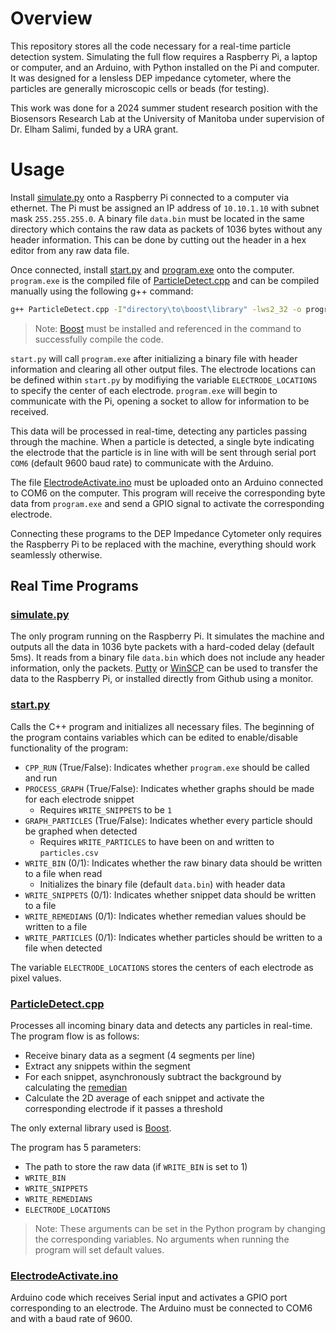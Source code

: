 # Overview
This repository stores all the code necessary for a real-time particle detection system. Simulating the full flow requires a Raspberry Pi, a laptop or computer, and an Arduino, with Python installed on the Pi and computer. It was designed for a lensless DEP impedance cytometer, where the particles are generally microscopic cells or beads (for testing).

This work was done for a 2024 summer student research position with the Biosensors Research Lab at the University of Manitoba under supervision of Dr. Elham Salimi, funded by a URA grant.
# Usage
Install [simulate.py](https://github.com/Biosensors-Research-Lab/Lensless-DEP-Impedance-Cytometer---Real-Time-Particle-Detection/blob/main/simulate.py) onto a Raspberry Pi connected to a computer via ethernet. The Pi must be assigned an IP address of `10.10.1.10` with subnet mask `255.255.255.0`. A binary file `data.bin` must be located in the same directory which contains the raw data as packets of 1036 bytes without any header information. This can be done by cutting out the header in a hex editor from any raw data file.

Once connected, install [start.py](https://github.com/Biosensors-Research-Lab/Lensless-DEP-Impedance-Cytometer---Real-Time-Particle-Detection/blob/main/start.py) and [program.exe](https://github.com/Biosensors-Research-Lab/Lensless-DEP-Impedance-Cytometer---Real-Time-Particle-Detection/blob/main/program.exe) onto the computer. `program.exe` is the compiled file of [ParticleDetect.cpp](https://github.com/Biosensors-Research-Lab/Lensless-DEP-Impedance-Cytometer---Real-Time-Particle-Detection/blob/main/ParticleDetect.cpp) and can be compiled manually using the following g++ command:
```bash
g++ ParticleDetect.cpp -I"directory\to\boost\library" -lws2_32 -o program
```
> Note: [Boost](https://www.boost.org/) must be installed and referenced in the command to successfully compile the code.

`start.py` will call `program.exe` after initializing a binary file with header information and clearing all other output files. The electrode locations can be defined within `start.py` by modifiying the variable `ELECTRODE_LOCATIONS` to specify the center of each electrode. `program.exe` will begin to communicate with the Pi, opening a socket to allow for information to be received. 

This data will be processed in real-time, detecting any particles passing through the machine. When a particle is detected, a single byte indicating the electrode that the particle is in line with will be sent through serial port `COM6` (default 9600 baud rate) to communicate with the Arduino.

The file [ElectrodeActivate.ino](https://github.com/Biosensors-Research-Lab/Lensless-DEP-Impedance-Cytometer---Real-Time-Particle-Detection/blob/main/ElectrodeActivate/ElectrodeActivate.ino) must be uploaded onto an Arduino connected to COM6 on the computer. This program will receive the corresponding byte data from `program.exe` and send a GPIO signal to activate the corresponding electrode.

Connecting these programs to the DEP Impedance Cytometer only requires the Raspberry Pi to be replaced with the machine, everything should work seamlessly otherwise.
## Real Time Programs
### [simulate.py](https://github.com/Biosensors-Research-Lab/Lensless-DEP-Impedance-Cytometer---Real-Time-Particle-Detection/blob/main/simulate.py)
The only program running on the Raspberry Pi. It simulates the machine and outputs all the data in 1036 byte packets with a hard-coded delay (default 5ms). It reads from a binary file `data.bin` which does not include any header information, only the packets. [Putty](https://www.chiark.greenend.org.uk/~sgtatham/putty/) or [WinSCP](https://winscp.net/eng/index.php) can be used to transfer the data to the Raspberry Pi, or installed directly from Github using a monitor.
### [start.py](https://github.com/Biosensors-Research-Lab/Lensless-DEP-Impedance-Cytometer---Real-Time-Particle-Detection/blob/main/start.py)
Calls the C++ program and initializes all necessary files. The beginning of the program contains variables which can be edited to enable/disable functionality of the program:
- `CPP_RUN` (True/False): Indicates whether `program.exe` should be called and run
- `PROCESS_GRAPH` (True/False): Indicates whether graphs should be made for each electrode snippet
    - Requires `WRITE_SNIPPETS` to be `1`
- `GRAPH_PARTICLES` (True/False): Indicates whether every particle should be graphed when detected
	- Requires `WRITE_PARTICLES` to have been on and written to `particles.csv`
- `WRITE_BIN` (0/1): Indicates whether the raw binary data should be written to a file when read
    - Initializes the binary file (default `data.bin`) with header data
- `WRITE_SNIPPETS` (0/1): Indicates whether snippet data should be written to a file
- `WRITE_REMEDIANS` (0/1): Indicates whether remedian values should be written to a file
- `WRITE_PARTICLES` (0/1): Indicates whether particles should be written to a file when detected

The variable `ELECTRODE_LOCATIONS` stores the centers of each electrode as pixel values.
### [ParticleDetect.cpp](https://github.com/Biosensors-Research-Lab/Lensless-DEP-Impedance-Cytometer---Real-Time-Particle-Detection/blob/main/ParticleDetect.cpp)
Processes all incoming binary data and detects any particles in real-time. The program flow is as follows:
- Receive binary data as a segment (4 segments per line)
- Extract any snippets within the segment
- For each snippet, asynchronously subtract the background by calculating the [remedian](https://www.researchgate.net/publication/247974442_The_Remedian_A_Robust_Averaging_Method_for_Large_Data_Sets)
- Calculate the 2D average of each snippet and activate the corresponding electrode if it passes a threshold

The only external library used is [Boost](https://www.boost.org/).

The program has 5 parameters:
- The path to store the raw data (if `WRITE_BIN` is set to 1)
- `WRITE_BIN`
- `WRITE_SNIPPETS`
- `WRITE_REMEDIANS`
- `ELECTRODE_LOCATIONS`
> Note: These arguments can be set in the Python program by changing the corresponding variables. No arguments when running the program will set default values.
### [ElectrodeActivate.ino](https://github.com/Biosensors-Research-Lab/Lensless-DEP-Impedance-Cytometer---Real-Time-Particle-Detection/blob/main/ElectrodeActivate.ino)
Arduino code which receives Serial input and activates a GPIO port corresponding to an electrode. The Arduino must be connected to COM6 and with a baud rate of 9600.
